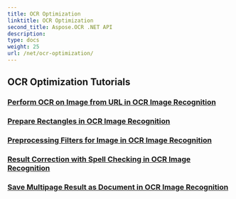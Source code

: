 ```yaml
---
title: OCR Optimization
linktitle: OCR Optimization
second_title: Aspose.OCR .NET API
description: 
type: docs
weight: 25
url: /net/ocr-optimization/
---
```


## OCR Optimization Tutorials
### [Perform OCR on Image from URL in OCR Image Recognition](./perform-ocr-on-image-from-url/)
### [Prepare Rectangles in OCR Image Recognition](./prepare-rectangles/)
### [Preprocessing Filters for Image in OCR Image Recognition](./preprocessing-filters-for-image/)
### [Result Correction with Spell Checking in OCR Image Recognition](./result-correction-with-spell-checking/)
### [Save Multipage Result as Document in OCR Image Recognition](./save-multipage-result-as-document/)